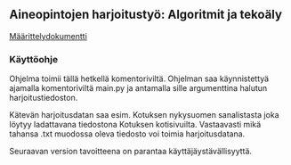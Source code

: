 ## Aineopintojen harjoitustyö: Algoritmit ja tekoäly

[Määrittelydokumentti](https://github.com/lumikt/tira/blob/main/documentation/maarittelydokumentti.md)  

### Käyttöohje

Ohjelma toimii tällä hetkellä komentoriviltä. Ohjelman saa käynnistettyä ajamalla komentoriviltä main.py ja antamalla sille argumenttina halutun harjoitustiedoston.

Kätevän harjoitusdatan saa esim. Kotuksen nykysuomen sanalistasta joka löytyy ladattavana tiedostona Kotuksen kotisivuilta. Vastaavasti mikä tahansa .txt muodossa oleva tiedosto voi toimia harjoitusdatana.

Seuraavan version tavoitteena on parantaa käyttäjäystävällisyyttä.